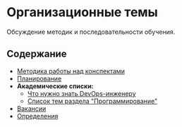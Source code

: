 # Организационные темы
Обсуждение методик и последовательности обучения. 

## Содержание

+ [Методика работы над конспектами](howdoit.md)
+ [Планирование](plans.md)
+ **Академические списки:**
    + [Что нужно знать DevOps-инженеру](road_map_devops_2022.md)
    + [Список тем раздела "Программирование"](../programming/contents.md)
+ [Вакансии](vacancies.md)
+ [Определения](glossary.md)